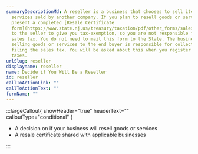 ```yaml
---
summaryDescriptionMd: A reseller is a business that chooses to sell items or
  services sold by another company. If you plan to resell goods or services,
  present a completed [Resale Certificate
  form](https://www.state.nj.us/treasury/taxation/pdf/other_forms/sales/st3.pdf)
  to the seller to give you tax-exemption, so you are not responsible for paying
  sales tax. You do not need to mail this form to the State. The business
  selling goods or services to the end buyer is responsible for collecting and
  filing the sales tax. You will be asked about this when you register for
  taxes.
urlSlug: reseller
displayname: reseller
name: Decide if You Will Be a Reseller
id: reseller
callToActionLink: ""
callToActionText: ""
formName: ""
---
```


:::largeCallout{ showHeader="true" headerText="" calloutType="conditional" }

- A decision on if your business will resell goods or services
- A resale certificate shared with applicable businesses

:::
